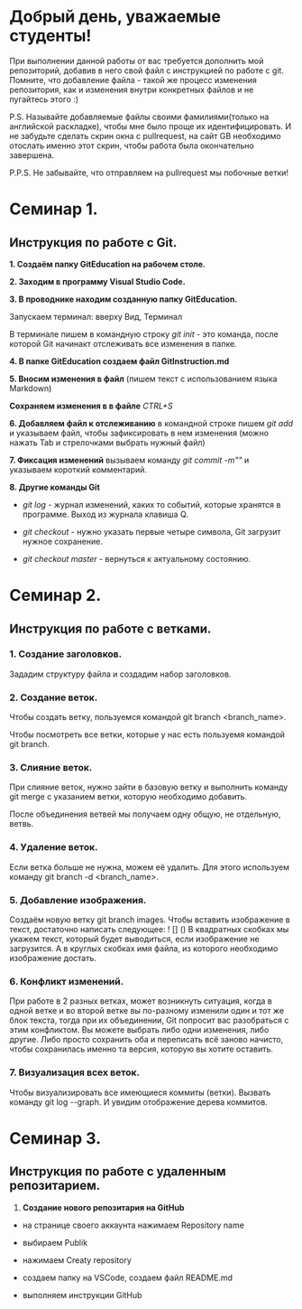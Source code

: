 # Добрый день, уважаемые студенты! 
  При выполнении данной работы от вас требуется дополнить мой репозиторий, добавив в него свой файл с инструкцией по работе с git. Помните, что добавление файла - такой же процесс изменения репозитория, как и изменения внутри конкретных файлов и не пугайтесь этого :)

  P.S. Называйте добавляемые файлы своими фамилиями(только на английской раскладке), чтобы мне было проще их идентифицировать. И не забудьте сделать скрин окна с pullrequest, на сайт GB необходимо отослать именно этот скрин, чтобы работа была окончательно завершена.

  P.P.S. Не забывайте, что отправляем на pullrequest мы побочные ветки!

  # Семинар 1.

## Инструкция по работе с Git.

**1. Создаём папку GitEducation на рабочем столе.**

**2. Заходим в программу Visual Studio Code.**

**3. В проводнике находим созданную папку GitEducation.**

Запускаем терминал: вверху Вид, Терминал

В терминале пишем в командную строку *git init* - это команда, после которой Git начинакт отслеживать все изменения в папке.

**4. В папке GitEducation создаем файл GitInstruction.md**

**5. Вносим изменения в файл** (пишем текст с использованием языка Markdown)

**Сохраняем изменения в в файле** *CTRL+S* 

**6. Добавляем файл к отслеживанию** в командной строке пишем *git add* и указываем файл, чтобы зафиксировать в нем изменения (можно нажать Tab и стрелочками выбрать нужный файл)

**7. Фиксация изменений** вызываем команду *git commit -m""* и указываем короткий комментарий.

**8. Другие команды Git**

* *git log* - журнал изменений, каких то событий, которые хранятся в программе. Выход из журнала клавиша Q.

* *git checkout* - нужно указать первые четыре символа, Git загрузит нужное сохранение.

* *git checkout master* - вернуться к актуальному состоянию.

# Семинар 2.

## Инструкция по работе с ветками.

### 1. Создание заголовков.

Зададим структуру файла и создадим 
набор заголовков.

### 2. Создание веток.

Чтобы создать ветку, пользуемся командой git branch <branch_name>.

Чтобы посмотреть все ветки, которые у нас есть пользуемя командой git branch.

### 3. Слияние веток.

При слияние веток, нужно зайти в базовую ветку и  выполнить команду git merge с указанием ветки, которую необходимо добавить.

После объединения ветвей
мы получаем одну общую, не отдельную, ветвь.

### 4. Удаление веток.

Если ветка больше не нужна, можем её удалить. Для этого используем команду git branch -d <branch_name>.

### 5. Добавление изображения.

Создаём новую ветку git branch
images.
Чтобы вставить изображение в текст, достаточно написать следующее:
! [] () В квадратных скобках мы укажем текст, который будет выводиться, если изображение не
загрузится. А в круглых скобках имя файла, из которого необходимо изображение достать.

### 6. Конфликт изменений.

При работе в 2 разных ветках, может возникнуть ситуация, когда в одной ветке и во второй
ветке вы по-разному изменили один и тот же блок текста, тогда при их объединении, Git
попросит вас разобраться с этим конфликтом. Вы можете выбрать либо одни изменения, либо
другие. Либо просто сохранить оба и переписать всё заново начисто, чтобы сохранилась
именно та версия, которую вы хотите оставить. 

### 7. Визуализация всех веток.

Чтобы визуализировать все имеющиеся коммиты (ветки). Вызвать команду git log --graph. И увидим  отображение дерева
коммитов.

# Семинар 3.

## Инструкция по работе с удаленным репозитарием.

1. **Создание нового репозитария на GitHub**

- на странице своего аккаунта нажимаем Repository name

- выбираем Publik

- нажимаем Creaty repository

- создаем папку на VSCode, создаем файл README.md

- выполняем инструкции GitHub

